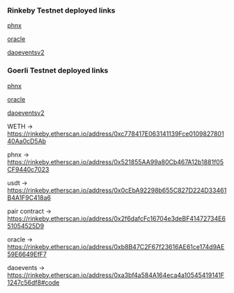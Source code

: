 ### Rinkeby Testnet deployed links

[phnx](https://rinkeby.etherscan.io/address/0xfe1b6ABc39E46cEc54d275efB4b29B33be176c2A)

[oracle](https://rinkeby.etherscan.io/address/0x570c60deb26Ec72F74f2c917f767070F0b27f674)

<!-- previous contract -> [daoeventsv2](https://rinkeby.etherscan.io/address/0x7291f72f8E2B29D2c56f2F5B811487587701dC8b) -->

[daoeventsv2](https://rinkeby.etherscan.io/address/0x4FB4443f1B465270BeCcaaD1af259c6207d63c9e)

### Goerli Testnet deployed links

[phnx](https://goerli.etherscan.io/address/0x6b1f007951d77dfe220b2ad010c8f5cd27231158)

[oracle](https://goerli.etherscan.io/address/0xd68c6345f969603500f14A648Ad35d02B45729c7)

[daoeventsv2](https://goerli.etherscan.io/address/0x74695CEF506d042004f4ebf035447dbA6D9Fd416)

<!-- Rinkeby usdt and phnx new contracts -->

WETH ->
https://rinkeby.etherscan.io/address/0xc778417E063141139Fce010982780140Aa0cD5Ab

phnx ->
https://rinkeby.etherscan.io/address/0x521855AA99a80Cb467A12b1881f05CF9440c7023

usdt ->
https://rinkeby.etherscan.io/address/0x0cEbA92298b655C827D224D33461B4A1F9C418a6

pair contract ->
https://rinkeby.etherscan.io/address/0x2f6dafcFc16704e3deBF41472734E651054525D9

oracle ->
https://rinkeby.etherscan.io/address/0xb8B47C2F67f23616AE61ce174d9AE59E6649EfF7

daoevents ->
https://rinkeby.etherscan.io/address/0xa3bf4a584A164eca4a10545419141F1247c56df8#code
